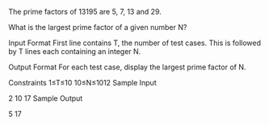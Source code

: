 The prime factors of 13195 are 5, 7, 13 and 29.

What is the largest prime factor of a given number N?

Input Format 
First line contains T, the number of test cases. This is followed by T lines each containing an integer N.

Output Format 
For each test case, display the largest prime factor of N.

Constraints 
1≤T≤10 
10≤N≤1012
Sample Input

2
10
17
Sample Output

5
17